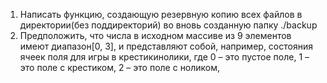 1. Написать функцию, создающую резервную копию всех файлов в директории(без поддиректорий) во вновь созданную папку ./backup
2. Предположить, что числа в исходном массиве из 9 элементов имеют диапазон[0, 3], и представляют собой, например, состояния ячеек поля для игры в крестикинолики, где 0 – это пустое поле, 1 – это поле с крестиком, 2 – это поле с ноликом,